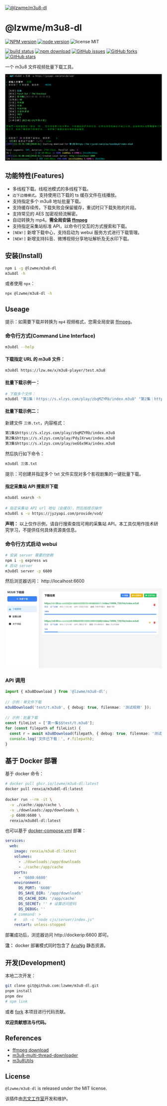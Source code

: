 [![@lzwme/m3u8-dl](https://nodei.co/npm/@lzwme/m3u8-dl.png)][npm-url]

# @lzwme/m3u8-dl

[![NPM version][npm-badge]][npm-url]
[![node version][node-badge]][node-url]
![license MIT](https://img.shields.io/github/license/lzwme/m3u8-dl)

[![build status](https://github.com/lzwme/m3u8-dl/actions/workflows/node-ci.yml/badge.svg)](https://github.com/lzwme/m3u8-dl/actions/workflows/node-ci.yml)
[![npm download][download-badge]][download-url]
[![GitHub issues][issues-badge]][issues-url]
[![GitHub forks][forks-badge]][forks-url]
[![GitHub stars][stars-badge]][stars-url]

一个 m3u8 文件视频批量下载工具。

![](./examples/img/m3u8dl-search-demo.png)

## 功能特性(Features)

- 多线程下载。线程池模式的多线程下载。
- `边下边播模式`。支持使用已下载的 ts 缓存文件在线播放。
- 支持指定多个 m3u8 地址批量下载。
- 支持缓存续传。下载失败会保留缓存，重试时只下载失败的片段。
- 支持常见的 AES 加密视频流解密。
- 自动转换为 mp4。**需全局安装 [ffmpeg](https://ffmpeg.org/download.html)**
- 支持指定采集站标准 API，以命令行交互的方式搜索和下载。
- `[NEW!]` 新增下载中心，支持启动为 webui 服务方式进行下载管理。
- `[NEW!]` 新增支持抖音、微博视频分享地址解析及无水印下载。

## 安装(Install)

```bash
npm i -g @lzwme/m3u8-dl
m3u8dl -h
```

或者使用 `npx`：

```bash
npx @lzwme/m3u8-dl -h
```

## Useage

提示：如需要下载并转换为 `mp4` 视频格式，您需全局安装 [ffmpeg](https://ffmpeg.org/download.html)。

### 命令行方式(Command Line Interface)

```bash
m3u8dl --help
```

#### 下载指定 URL 的 m3u8 文件：

```bash
m3u8dl https://lzw.me/x/m3u8-player/test.m3u8
```

#### 批量下载示例一：

```bash
# 下载多个文件：
m3u8dl "第1集｜https://s.xlzys.com/play/zbqMZYRb/index.m3u8" "第2集｜https://s.xlzys.com/play/PdyJXrwe/index.m3u8" --filename "三体"
```

#### 批量下载示例二：

新建文件 `三体.txt`，内容格式：

```txt
第1集$https://s.xlzys.com/play/zbqMZYRb/index.m3u8
第2集$https://s.xlzys.com/play/PdyJXrwe/index.m3u8
第3集$https://s.xlzys.com/play/oeE6x9Ka/index.m3u8
```

然后执行如下命令：

```bash
m3u8dl 三体.txt
```

提示：可创建并指定多个 txt 文件实现对多个影视剧集的一键批量下载。

#### 指定采集站 API 搜索并下载

```bash
m3u8dl search -h

# 指定采集站 API url 地址（会缓存），然后按提示操作
m3u8dl s -u https://jyzyapi.com/provide/vod/
```

**声明：** 以上仅作示例，请自行搜索查找可用的采集站 API。本工具仅用作技术研究学习，不提供任何具体资源类信息。

### 命令行方式启动 webui

```bash
# 安装 server 需要的依赖
npm i -g express ws
# 启动 server
m3u8dl server -p 6600
```

然后浏览器访问： http://localhost:6600

![](examples/img/m3u8dl-server-webui.jpg)

### API 调用

```ts
import { m3u8Download } from '@lzwme/m3u8-dl';

// 示例：单文件下载
m3u8Download('test/t.m3u8', { debug: true, filenmae: '测试视频' });

// 示例：批量下载
const fileList = ['第一集$$test/t.m3u8'];
for (const filepath of fileList) {
  const r = await m3u8Download(filepath, { debug: true, filenmae: '测试视频' });
  console.log('文件已下载：', r.filepath);
}
```

## 基于 Docker 部署

基于 docker 命令：

```bash
# docker pull ghcr.io/lzwme/m3u8-dl:latest
docker pull renxia/m3u8dl-dl:latest

docker run --rm -it \
  -v ./cache:/app/cache \
  -v ./downloads:/app/downloads \
  -p 6600:6600 \
  renxia/m3u8dl-dl:latest
```

也可以基于 [docker-compose.yml](./docker/docker-compose.yml) 部署：

```yml
services:
  web:
    image: renxia/m3u8-dl:latest
    volumes:
      - ./downloads:/app/downloads
      - ./cache:/app/cache
    ports:
      - '6600:6600'
    environment:
      DS_PORT: '6600'
      DS_SAVE_DIR: '/app/downloads'
      DS_CACHE_DIR: '/app/cache'
      DS_SECRET: '' # 设置访问密码
      DS_DEBUG: ''
    # command: >
    #   sh -c "node cjs/server/index.js"
    restart: unless-stopped
```

部署成功后，浏览器访问 http://dockerip:6600 即可。

**注：** docker 部署模式同时包含了 [AriaNg](https://github.com/mayswind/AriaNg) 静态资源。

## 开发(Development)

本地二次开发：

```bash
git clone git@github.com:lzwme/m3u8-dl.git
pnpm install
pnpm dev
# npm link
```

或者 [fork](https://github.com/lzwme/m3u8-dl/fork) 本项目进行代码贡献。

**欢迎贡献想法与代码。**

## References

- [ffmpeg download](https://ffmpeg.org/download.html)
- [m3u8-multi-thread-downloader](https://github.com/sahadev/m3u8Downloader)
- [m3u8Utils](https://github.com/liupishui/m3u8Utils)

## License

`@lzwme/m3u8-dl` is released under the MIT license.

该插件由[志文工作室](https://lzw.me)开发和维护。

[stars-badge]: https://img.shields.io/github/stars/lzwme/m3u8-dl.svg
[stars-url]: https://github.com/lzwme/m3u8-dl/stargazers
[forks-badge]: https://img.shields.io/github/forks/lzwme/m3u8-dl.svg
[forks-url]: https://github.com/lzwme/m3u8-dl/network
[issues-badge]: https://img.shields.io/github/issues/lzwme/m3u8-dl.svg
[issues-url]: https://github.com/lzwme/m3u8-dl/issues
[npm-badge]: https://img.shields.io/npm/v/@lzwme/m3u8-dl.svg?style=flat-square
[npm-url]: https://npmjs.com/package/@lzwme/m3u8-dl
[node-badge]: https://img.shields.io/badge/node.js-%3E=_14.18.0-green.svg?style=flat-square
[node-url]: https://nodejs.org/download/
[download-badge]: https://img.shields.io/npm/dm/@lzwme/m3u8-dl.svg?style=flat-square
[download-url]: https://npmjs.com/package/@lzwme/m3u8-dl
[bundlephobia-url]: https://bundlephobia.com/result?p=@lzwme/m3u8-dl@latest
[bundlephobia-badge]: https://badgen.net/bundlephobia/minzip/@lzwme/m3u8-dl@latest
